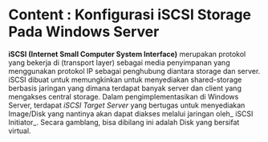 # Content : Konfigurasi iSCSI Storage Pada Windows Server
**iSCSI (Internet Small Computer System Interface)** merupakan protokol yang bekerja di (transport layer) sebagai media penyimpanan yang menggunakan protokol IP sebagai penghubung diantara storage dan server. iSCSI dibuat untuk memungkinkan untuk menyediakan shared-storage berbasis jaringan yang dimana terdapat banyak server dan client yang mengakses central storage.
Dalam pengimplementasikan di Windows Server, terdapat _iSCSI Target Server_ yang bertugas untuk menyediakan Image/Disk yang nantinya akan dapat diakses melalui jaringan oleh_ iSCSI Initiator_. Secara gamblang, bisa dibilang ini adalah Disk yang bersifat virtual.
